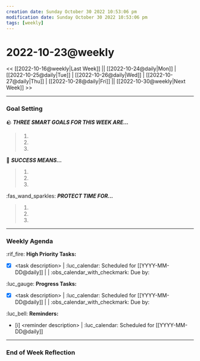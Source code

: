 ```yaml
---
creation date: Sunday October 30 2022 10:53:06 pm
modification date: Sunday October 30 2022 10:53:06 pm
tags: [weekly]
---
```


# 2022-10-23@weekly
<< [[2022-10-16@weekly|Last Week]] || [[2022-10-24@daily|Mon]] | [[2022-10-25@daily|Tue]] | [[2022-10-26@daily|Wed]] | [[2022-10-27@daily|Thu]] | [[2022-10-28@daily|Fri]] || [[2022-10-30@weekly|Next Week]] >>

---
### Goal Setting

🪨 ***THREE SMART GOALS FOR THIS WEEK ARE...***
> 1. 
> 2. 
> 3. 

💯 ***SUCCESS MEANS...***
> 1. 
> 2. 
> 3. 

:fas_wand_sparkles:  ***PROTECT TIME FOR...***
> 1. 
> 2. 
> 3. 

---
### Weekly Agenda

:rif_fire: **High Priority Tasks:** 
- [x] \<task description\> | :luc_calendar:  Scheduled for [[YYYY-MM-DD@daily]] |  | :obs_calendar_with_checkmark: Due by:  


:luc_gauge: **Progress Tasks:** 
- [x] \<task description\> | :luc_calendar:  Scheduled for [[YYYY-MM-DD@daily]] |  | :obs_calendar_with_checkmark: Due by:  


:luc_bell: **Reminders:** 
- [i] \<reminder description\> | :luc_calendar:  Scheduled for [[YYYY-MM-DD@daily]] 


---
### End of Week Reflection



